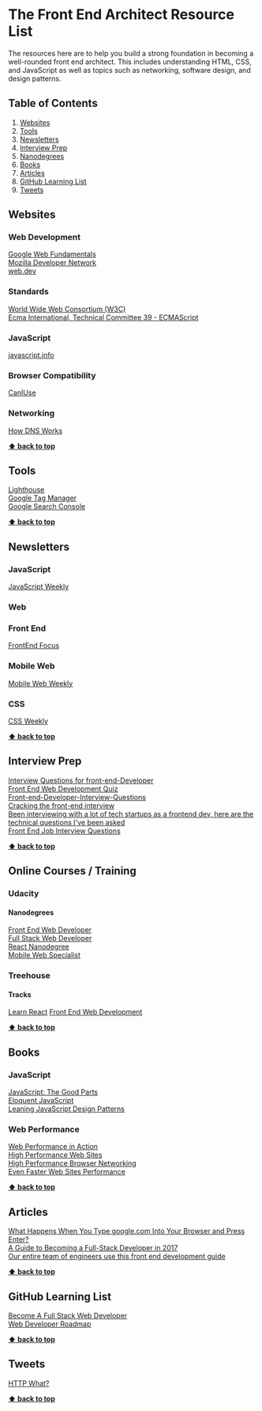 # The Front End Architect Resource List

The resources here are to help you build a strong foundation in becoming a well-rounded front end architect. This includes understanding HTML, CSS, and JavaScript as well as topics such as networking, software design, and design patterns.

## Table of Contents

1. [Websites](#websites)  
1. [Tools](#tools)  
1. [Newsletters](#newsletters)  
1. [Interview Prep](#interview-prep)  
1. [Nanodegrees](#nanodegrees)  
1. [Books](#books)  
1. [Articles](#articles)  
1. [GitHub Learning List](#github-learning-list)  
1. [Tweets](#tweets)  

## Websites

### Web Development
[Google Web Fundamentals](https://developers.google.com/web/)  
[Mozilla Developer Network](https://developer.mozilla.org/en-US/)  
[web.dev](https://web.dev/)  

### Standards
[World Wide Web Consortium (W3C)](https://github.com/w3c)   
[Ecma International, Technical Committee 39 - ECMAScript](https://github.com/tc39)

### JavaScript
[javascript.info](https://javascript.info/)   

### Browser Compatibility
[CanIUse](https://caniuse.com/)   

### Networking
[How DNS Works](https://howdns.works/)   

**[⬆ back to top](#table-of-contents)**

## Tools

[Lighthouse](https://developers.google.com/web/tools/lighthouse/)  
[Google Tag Manager](https://tagmanager.google.com/)  
[Google Search Console](https://search.google.com/search-console)  

**[⬆ back to top](#table-of-contents)**

## Newsletters

### JavaScript

[JavaScript Weekly](http://javascriptweekly.com/)  

### Web

### Front End

[FrontEnd Focus](https://frontendfoc.us/)  

### Mobile Web

[Mobile Web Weekly](http://mobilewebweekly.com/)  

### CSS

[CSS Weekly](http://css-weekly.com/)  


**[⬆ back to top](#table-of-contents)**  

## Interview Prep

[Interview Questions for front-end-Developer](http://thatjsdude.com/interview/index.html)  
[Front End Web Development Quiz](http://davidshariff.com/quiz/)  
[Front-end-Developer-Interview-Questions](https://github.com/h5bp/Front-end-Developer-Interview-Questions)  
[Cracking the front-end interview](https://medium.freecodecamp.com/cracking-the-front-end-interview-9a34cd46237)  
[Been interviewing with a lot of tech startups as a frontend dev, here are the technical questions I've been asked](https://www.reddit.com/r/webdev/comments/3f7q3q/been_interviewing_with_a_lot_of_tech_startups_as/)  
[Front End Job Interview Questions](https://github.com/yangshun/tech-interview-handbook/blob/master/front-end/interview-questions.md)    

**[⬆ back to top](#table-of-contents)**  

## Online Courses / Training

### Udacity

#### Nanodegrees

[Front End Web Developer](https://www.udacity.com/course/front-end-web-developer-nanodegree--nd001)  
[Full Stack Web Developer](https://www.udacity.com/course/full-stack-web-developer-nanodegree--nd004)  
[React Nanodegree](https://www.udacity.com/course/react-nanodegree--nd019)  
[Mobile Web Specialist](https://www.udacity.com/course/mobile-web-specialist-nanodegree--nd024)  

### Treehouse

#### Tracks

[Learn React](https://teamtreehouse.com/tracks/learn-react)
[Front End Web Development](https://teamtreehouse.com/tracks/front-end-web-development)  

**[⬆ back to top](#table-of-contents)**  

## Books

### JavaScript

[JavaScript: The Good Parts](https://amzn.to/2MPGt6Y)  
[Eloquent JavaScript](https://amzn.to/2IjCtre)  
[Leaning JavaScript Design Patterns](https://www.amazon.com/Learning-JavaScript-Design-Patterns-Developers/dp/1449331815)  

### Web Performance

[Web Performance in Action](https://amzn.to/2Xb67as)  
[High Performance Web Sites](https://amzn.to/2N4jTrJ)  
[High Performance Browser Networking](https://amzn.to/2WLiTbb)  
[Even Faster Web Sites Performance](https://amzn.to/2IE9VYg)  


**[⬆ back to top](#table-of-contents)**  

## Articles

[What Happens When You Type google.com Into Your Browser and Press Enter?](https://github.com/alex/what-happens-when)  
[A Guide to Becoming a Full-Stack Developer in 2017](https://medium.com/coderbyte/a-guide-to-becoming-a-full-stack-developer-in-2017-5c3c08a1600c)  
[Our entire team of engineers use this front end development guide](https://medium.freecodecamp.org/grabs-front-end-guide-for-large-teams-484d4033cc41)

**[⬆ back to top](#table-of-contents)**

## GitHub Learning List

[Become A Full Stack Web Developer](https://github.com/bmorelli25/Become-A-Full-Stack-Web-Developer)  
[Web Developer Roadmap](https://github.com/kamranahmedse/developer-roadmap)  

**[⬆ back to top](#table-of-contents)**  

## Tweets

[HTTP What?](https://twitter.com/kosamari/status/859958929484337152/photo/1)  

**[⬆ back to top](#table-of-contents)**  
